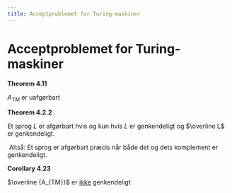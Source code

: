 ```yaml
---
title: Acceptproblemet for Turing-maskiner
---
```


# Acceptproblemet for Turing-maskiner

**Theorem 4.11**

$A_{TM}$ er uafgørbart



**Theorem 4.2.2**

Et sprog $L$ er afgørbart hvis og kun hvis $L$ er genkendeligt og $\overline L$ er genkendeligt.

​	Altså: Et sprog er afgørbart præcis når både det og dets komplement er genkendeligt.

**Corollary 4.23**

$\overline {A_{TM}}$ er <u>ikke</u> genkendeligt